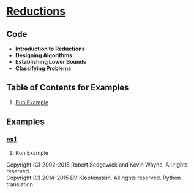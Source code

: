 # [Reductions](http://algs4.cs.princeton.edu/65reductions)

## Code
  * **Introduction to Reductions**
  * **Designing Algorithms**
  * **Establishing Lower Bounds**
  * **Classifying Problems**

## Table of Contents for Examples
  1. [Run Example](#ex1)

## Examples 
### [ex1](#table-of-contents-for-examples)
1. Run Example

Copyright (C) 2002-2015 Robert Sedgewick and Kevin Wayne.  All rights reserved.    
Copyright (C) 2014-2015 DV Klopfenstein. All rights reserved. Python translation.
